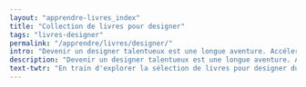 ```yaml
---
layout: "apprendre-livres_index"
title: "Collection de livres pour designer"
tags: "livres-designer"
permalink: "/apprendre/livres/designer/"
intro: "Devenir un designer talentueux est une longue aventure. Accélerez le processus en explorant cette sélection de livres. N'hésitez pas à partager vos découvertes."
description: "Devenir un designer talentueux est une longue aventure. Accélerez le processus en explorant cette sélection de livres."
text-twtr: "En train d'explorer la sélection de livres pour designer du @MagDuWebdesign"
---
```

